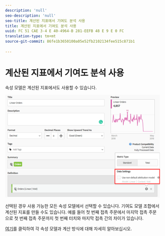 ```yaml
---
description: 'null'
seo-description: 'null'
seo-title: 계산된 지표에서 기여도 분석 사용
title: 계산된 지표에서 기여도 분석 사용
uuid: FC 51 CAE 3-4 E 40-4964-B 281-EEFB 48 E 9 E 0 FC
translation-type: tm+mt
source-git-commit: 86fe1b3650100a05e52fb2102134fee515c871b1

---
```



# 계산된 지표에서 기여도 분석 사용

속성 모델은 계산된 지표에서도 사용할 수 있습니다.

![](assets/Calc_Metric_Settings.png)

선택된 경우 사용 가능한 모든 속성 모델에서 선택할 수 있습니다. 기여도 모델 조합에서 계산된 지표를 만들 수도 있습니다. 예를 들어 첫 번째 접촉 주문에서 마지막 접촉 주문으로 첫 번째 접촉 주문까지 첫 번째 터치와 마지막 접촉 간의 차이가 있습니다.

[여기](../../../analyze/analysis-workspace/attribution-iq/attribution.md#section_4B9E7F83AE0B451A992397E55C3F5871)를 클릭하여 각 속성 모델과 계산 방식에 대해 자세히 알아보십시오.
